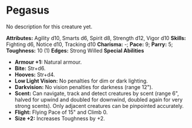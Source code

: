 # Pegasus

No description for this creature yet.

**Attributes:** Agility d10, Smarts d6, Spirit d8, Strength d12, Vigor
d10
**Skills:** Fighting d6, Notice d10, Tracking d10
**Charisma:** -; **Pace:** 9; **Parry:** 5; **Toughness:** 10 (1)
**Edges:** Strong Willed
**Special Abilities**

- **Armour +1:** Natural armour.
- **Bite:** Str+d6.
- **Hooves:** Str+d4.
- **Low Light Vision:** No penalties for dim or dark lighting.
- **Darkvision:** No vision penalties for darkness (range 12").
- **Scent:** Can navigate, track and detect creatures by scent (range
6", halved for upwind and doubled for downwind, doubled again for very
strong scents). Only adjacent creatures can be pinpointed accurately.
- **Flight:** Flying Pace of 15" and Climb 0.
- **Size +2:** Increases Toughness by +2.
